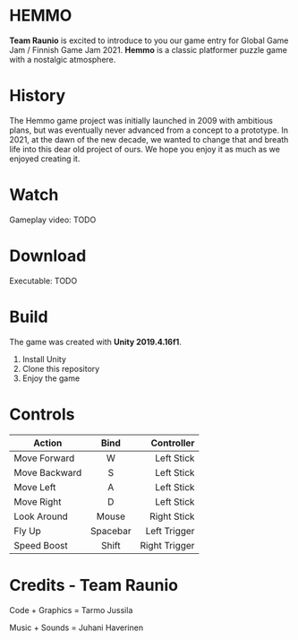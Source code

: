 # HEMMO

**Team Raunio** is excited to introduce to you our game entry for Global Game Jam / Finnish Game Jam 2021. **Hemmo** is a classic platformer puzzle game with a nostalgic atmosphere.

# History

The Hemmo game project was initially launched in 2009 with ambitious plans, but was eventually never advanced from a concept to a prototype. In 2021, at the dawn of the new decade, we wanted to change that and breath life into this dear old project of ours. We hope you enjoy it as much as we enjoyed creating it.

# Watch

Gameplay video: TODO

# Download

Executable: TODO

# Build

The game was created with **Unity 2019.4.16f1**.

 1. Install Unity
 2. Clone this repository
 3. Enjoy the game

# Controls

| Action        | Bind           | Controller  |
| ------------- |:-------------:| -----:|
| Move Forward     | W | Left Stick |
| Move Backward     | S | Left Stick |
| Move Left | A | Left Stick |
| Move Right | D | Left Stick |
| Look Around | Mouse | Right Stick |
| Fly Up | Spacebar | Left Trigger |
| Speed Boost | Shift | Right Trigger |


# Credits - Team Raunio

Code + Graphics = Tarmo Jussila

Music + Sounds = Juhani Haverinen
